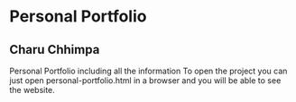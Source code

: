 # Personal Portfolio
## Charu Chhimpa
Personal Portfolio including all the information
To open the project you can just open personal-portfolio.html in a browser and you will be able to see the website.
